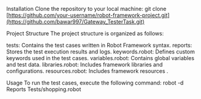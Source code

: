 
Installation
Clone the repository to your local machine:
git clone [https://github.com/your-username/robot-framework-project.git](https://github.com/bawar997/Gateway_TesterTask.git)


Project Structure
The project structure is organized as follows:

tests: Contains the test cases written in Robot Framework syntax.
reports: Stores the test execution results and logs.
keywords.robot: Defines custom keywords used in the test cases.
variables.robot: Contains global variables and test data.
libraries.robot: Includes framework libraries and configurations.
resources.robot: Includes framework resources .

Usage
To run the test cases, execute the following command:
robot -d Reports Tests/shopping.robot
